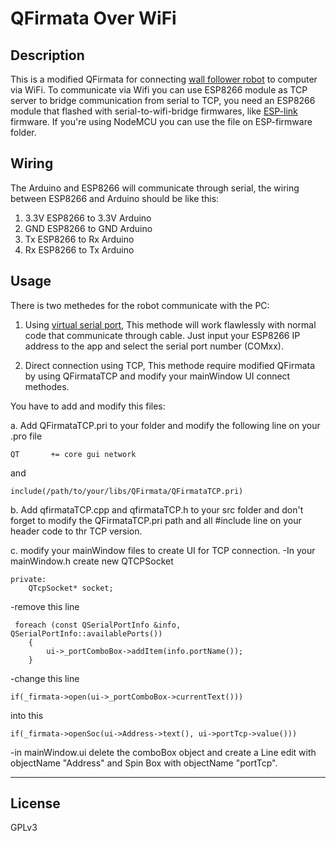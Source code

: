 QFirmata Over WiFi
===
Description
---
This is a modified QFirmata for connecting [wall follower robot](<https://github.com/rusmanr/QFirmataWallFollower>) to computer via WiFi.
To communicate via Wifi you can use ESP8266 module as TCP server to bridge communication from serial to TCP, you need an ESP8266 module that flashed with serial-to-wifi-bridge firmwares, like [ESP-link](<https://github.com/jeelabs/esp-link>) firmware. If you're using NodeMCU you can use the file on ESP-firmware folder. 





Wiring
---
The Arduino and ESP8266 will communicate through serial, the wiring between ESP8266 and Arduino should be like this:
1. 3.3V ESP8266 to 3.3V Arduino
2. GND  ESP8266 to GND  Arduino
3. Tx   ESP8266 to Rx   Arduino
4. Rx   ESP8266 to Tx   Arduino

Usage
---
There is two methedes for the robot communicate with the PC:
1. Using [virtual serial port](<https://www.hw-group.com/software/hw-vsp3-virtual-serial-port>), This methode will work flawlessly with normal code that communicate through cable. Just input your ESP8266 IP address to the app and select the serial port number (COMxx).


2. Direct connection using TCP, This methode require modified QFirmata by using QFirmataTCP and modify your mainWindow UI connect methodes.

You have to add and modify this files:

a. Add QFirmataTCP.pri to your folder and modify the following line on your .pro file
```
QT       += core gui network
```

and

```
include(/path/to/your/libs/QFirmata/QFirmataTCP.pri)
```
b. Add qfirmataTCP.cpp and qfirmataTCP.h to your src folder and don't forget to modify the QFirmataTCP.pri path and all #include line on your header code to thr TCP version.

c. modify your mainWindow files to create UI for TCP connection.
-In your mainWindow.h create new QTCPSocket
```
private:
    QTcpSocket* socket;
```
    
-remove this line

```
 foreach (const QSerialPortInfo &info, QSerialPortInfo::availablePorts())
    {
        ui->_portComboBox->addItem(info.portName());
    }
```
-change this line
```
if(_firmata->open(ui->_portComboBox->currentText()))
```
into this
```
if(_firmata->openSoc(ui->Address->text(), ui->portTcp->value()))
```
-in mainWindow.ui delete the comboBox object and create a Line edit with objectName "Address" and Spin Box with objectName "portTcp".


---
License
---
GPLv3
